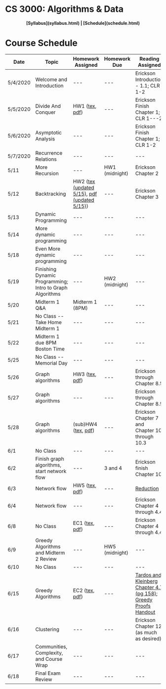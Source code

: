 ## <a name="CS3000 --- Algorithms & Data --- Summer 1"></a> 

# CS 3000: Algorithms & Data

<h4 align="center"> [Syllabus](syllabus.html) | [Schedule](schedule.html) </h4>

# Course Schedule

|Date|Topic|Homework Assigned|Homework Due | Reading Assigned | Slides Before | Slides After |
| ------| ------ |       ------       |     ------     |        ------       |      ------      |     ------      |
| 5/4/2020 | Welcome and Introduction | --- | --- | Erickson Introduction - 1.1; CLR 1-2 | [pdf](slides/Lecture01.pdf)| [pdf](slides/Lecture01_withNotes.pdf) |
| 5/5/2020 | Divide And Conquer | HW1 ([tex](homework/hw1.tex), [pdf](homework/hw1.pdf)) | --- | Erickson Finish Chapter 1; CLR 1---2 | [pdf](slides/Lecture02.pdf) | [pdf](slides/Lecture02_withNotes.pdf) |  
| 5/6/2020 | Asymptotic Analysis | --- | --- | Erickson Finish Chapter 1; CLR 1-2 | [pdf](slides/Lecture03.pdf) | [pdf](slides/Lecture03_withNotes.pdf) |  
| 5/7/2020 | Recurrence Relations | --- | --- | --- | [pdf](slides/Lecture04.pdf) | [pdf](slides/Lecture04_withNotes.pdf) | 
| 5/11 | More Recursion | --- | HW1 (midnight) | Erickson Chapter 2 | [pdf](slides/Lecture05.pdf) | [pdf](slides/Lecture05_withNotes.pdf)  |
|5/12|Backtracking |HW2 ([tex (updated 5/15)](homework/hw2_updated.tex), [pdf (updated 5/15)](homework/hw2_updated.pdf)) | --- | Erickson Chapter 3 | [pdf](slides/Lecture06.pdf) | [pdf](slides/Lecture06_withNotes.pdf) |
|5/13|Dynamic Programming|---| --- | --- | [pdf](slides/Lecture07.pdf) | [pdf](slides/Lecture07_withNotes.pdf) |
|5/14|More dynamic programming|---| --- | --- | [pdf](slides/Lecture08.pdf) | [pdf](slides/Lecture08_withNotes.pdf) |
|5/18|Even More dynamic programming|---| --- | --- | [pdf](slides/Lecture09.pdf) | [pdf](slides/Lecture09_withNotes.pdf) |
|5/19|Finishing Dynamic Programming; Intro to Graph Algorithms|---| HW2 (midnight) | --- | [pdf](slides/Lecture10.pdf) | [pdf](slides/Lecture10_withNotes.pdf) |
|5/20| Midterm 1 Q&A| Midterm 1 (8PM) | --- | --- | [pdf](slides/Lecture11.pdf) | [pdf](slides/Lecture11_withNotes.pdf) |
|5/21| No Class -- Take Home Midterm 1 |---| --- | --- | --- | --- |
|5/22| Midterm 1 due 8PM Boston Time |---| --- | --- | --- | --- |
|5/25| No Class -- Memorial Day|---| --- | --- | --- | --- |
|5/26|Graph algorithms| HW3 ([tex](homework/hw3.tex), [pdf](homework/hw3.pdf))| --- | Erickson through Chapter 8.5 | [pdf](slides/Lecture12.pdf) | [pdf](slides/Lecture12_withNotes.pdf) |
|5/27|Graph algorithms| --- | --- | Erickson through Chapter 8.5 | [pdf](slides/Lecture13.pdf) | [pdf](slides/Lecture13_withNotes.pdf) |
|5/28|Graph algorithms| (sub)HW4 ([tex](homework/hw4.tex), [pdf](homework/hw4.pdf))  | --- | Erickson Chapter 7 and Chapter 10 through 10.3 | [pdf](slides/Lecture14.pdf) | [pdf](slides/Lecture14_withNotes.pdf) |
|6/1|No Class|---| --- | --- | --- | --- |
|6/2|Finish graph algorithms, start network flow|---|3 and 4| Erickson finish Chapter 10|[pptx](slides/Lecture15.pptx)|---|
|6/3|Network flow|HW5 ([tex](homework/hw5.tex), [pdf](homework/hw5.pdf))|---| [Reduction](https://en.wikipedia.org/wiki/Reduction_(complexity))|[pdf](slides/Lecture16.pdf)|[pdf](slides/Lecture16_withNotes.pdf)|
|6/4|Network flow|---|---| Erickson Chapter 4 through 4.4 |[pdf](slides/Lecture17.pdf)|[pdf](slides/Lecture17_withNotes.pdf)|
|6/8|No Class|EC1 ([tex](homework/ec1.tex), [pdf](homework/ec1.pdf))|---| Erickson Chapter 4 through 4.4 | --- | --- |
|6/9|Greedy Algorithms and Midterm 2 Review|---|HW5 (midnight)|---| [pdf](slides/Lecture18.pdf) | [pdf](slides/Lecture18_withNotes.pdf) |
|6/10|No Class|---|---|---| --- | --- |
|6/15|Greedy Algorithms|EC2 ([tex](homework/ec2.tex), [pdf](homework/ec2.pdf))|---|[Tardos and Kleinberg Chapter 4.7 (pg 158)](http://www.cs.sjtu.edu.cn/~jiangli/teaching/CS222/files/materials/Algorithm%20Design.pdf); [Greedy Proofs Handout](https://web.stanford.edu/class/archive/cs/cs161/cs161.1138/handouts/120%20Guide%20to%20Greedy%20Algorithms.pdf) | [pdf](slides/Lecture19.pdf) | [pdf](slides/Lecture19_withNotes.pdf) |
|6/16|Clustering|---|---|Erickson Chapter 12 (as much as desired)|[pdf](slides/Lecture20.pdf)|[pdf](slides/Lecture20_withNotes.pdf)|
|6/17|Communities, Complexity, and Course Wrap|---|---|---|[pdf](slides/Lecture21.pdf)|[pdf](slides/Lecture21_withNotes.pdf)|
|6/18|Final Exam Review|---| --- | --- | --- | --- |
